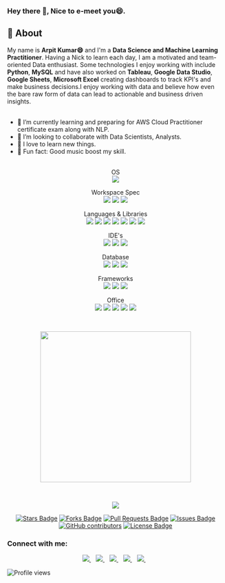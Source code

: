 ### Hey there 👋, Nice to e-meet you😄.<br>
  
## 🧐 About
  
My name is **Arpit Kumar😄** and I'm a **Data Science and Machine Learning Practitioner**. Having a Nick to learn each day, I am a motivated and team-oriented Data enthusiast. Some technologies I enjoy working with include **Python**, **MySQL** and have also worked on **Tableau**, **Google Data Studio**, **Google Sheets**, **Microsoft Excel** creating dashboards to track KPI's and make business decisions.I enjoy working with data and believe how even the bare raw form of data can lead to actionable and business driven insights.<br><br>
- 🔭 I’m currently learning and preparing for AWS Cloud Practitioner certificate exam along with NLP.<br>
- 👯 I’m looking to collaborate with Data Scientists, Analysts.<br>
- 🌱  I love to learn new things. <br>
- 🎨  Fun fact: Good music boost my skill.<br><br>
<p align='center'>
  OS<br>
<img src="https://img.shields.io/badge/Windows-0078D6?style=for-the-badge&logo=windows&logoColor=white}" />
</p>
<p align='center'>
  Workspace Spec<br>
  <img src="https://img.shields.io/badge/Intel-Core_i5_10th-0071C5?style=for-the-badge&logo=intel&logoColor=white}" />
  <img src="https://img.shields.io/badge/RAM-16GB-%230071C5.svg?&style=for-the-badge&logoColor=white" />
  <img src="https://img.shields.io/badge/nvidia-gtx%201650-%2376B900.svg?&style=for-the-badge&logo=nvidia&logoColor=white" />
</p>
<p align='center'>
  Languages & Libraries<br>
  <img src="https://img.shields.io/badge/Python-FFD43B?style=for-the-badge&logo=python&logoColor=darkgreen}" />
  <img src="https://img.shields.io/badge/Numpy-777BB4?style=for-the-badge&logo=numpy&logoColor=white}" />
  <img src="https://img.shields.io/badge/Pandas-2C2D72?style=for-the-badge&logo=pandas&logoColor=white}" />
  <img src="https://img.shields.io/badge/Plotly-239120?style=for-the-badge&logo=plotly&logoColor=white}" />
  <img src="https://img.shields.io/badge/Keras-D00000?style=for-the-badge&logo=Keras&logoColor=white}" />
  <img src="https://img.shields.io/badge/HTML-239120?style=for-the-badge&logo=html5&logoColor=white}" />
  <img src="https://img.shields.io/badge/CSS-239120?&style=for-the-badge&logo=css3&logoColor=white}" />
</p>
<p align='center'>
  IDE's<br>
  <img src="https://img.shields.io/badge/Spyder-838485?style=for-the-badge&logo=spyder%20ide&logoColor=maroon}" />
  <img src="https://img.shields.io/badge/Colab-F9AB00?style=for-the-badge&logo=googlecolab&color=525252}" />
  <img src="https://img.shields.io/badge/Visual_Studio_Code-0078D4?style=for-the-badge&logo=visual%20studio%20code&logoColor=white}" />
 </p>
<p align='center'>
  Database<br>
  <img src="https://img.shields.io/badge/MySQL-00000F?style=for-the-badge&logo=mysql&logoColor=white}" />
  <img src="https://img.shields.io/badge/Microsoft%20SQL%20Sever-CC2927?style=for-the-badge&logo=microsoft%20sql%20server&logoColor=white}" />
  <img src="https://img.shields.io/badge/PostgreSQL-316192?style=for-the-badge&logo=postgresql&logoColor=white}" />
 </p>
<p align='center'>
  Frameworks<br>
  <img src="https://img.shields.io/badge/Jupyter-F37626.svg?&style=for-the-badge&logo=Jupyter&logoColor=white}" />
  <img src="https://img.shields.io/badge/Flask-000000?style=for-the-badge&logo=flask&logoColor=white}" />
  <img src="https://img.shields.io/badge/conda-342B029.svg?&style=for-the-badge&logo=anaconda&logoColor=white}" />
 </p>
<p align='center'>
  Office<br>
 <img src="https://img.shields.io/badge/Microsoft_Excel-217346?style=for-the-badge&logo=microsoft-excel&logoColor=white}" />
 <img src="https://img.shields.io/badge/Microsoft_PowerPoint-B7472A?style=for-the-badge&logo=microsoft-powerpoint&logoColor=white}" />
 <img src="https://img.shields.io/badge/Microsoft_Word-2B579A?style=for-the-badge&logo=microsoft-word&logoColor=white}" />
 <img src="https://img.shields.io/badge/Microsoft_Office-D83B01?style=for-the-badge&logo=microsoft-office&logoColor=white}" />
 <img src="https://img.shields.io/badge/Google%20Sheets-34A853?style=for-the-badge&logo=google-sheets&logoColor=white}" /><br>
</p><br>

<p align='center'>
  <a href="#"><img src="https://github-readme-stats.vercel.app/api?username=Arpit-DS&show_icons=true&count_private=true&theme=buefy" width="350"></a>  
</p><br>

<p align='center'>
  <a href="#"><img src="https://github-readme-stats.vercel.app/api/top-langs/?username=Arpit-DS&layout=compact")](https://github.com/Arpit-DS/github-readme-stats)
</p><br>
<p align='center'>
  <a href="https://github.com/Arpit-DS/awesome-github-profile-readme/stargazers"><img src="https://img.shields.io/github/stars/Arpit-DS/awesome-github-profile-readme" alt="Stars Badge"/></a>
  <a href="https://github.com/Arpit-DS/awesome-github-profile-readme/network/members"><img src="https://img.shields.io/github/forks/Arpit-DS/awesome-github-profile-readme" alt="Forks Badge"/></a>
  <a href="https://github.com/Arpit-DS/awesome-github-profile-readme/pulls"><img src="https://img.shields.io/github/issues-pr/Arpit-DS/awesome-github-profile-readme" alt="Pull Requests Badge"/></a>
  <a href="https://github.com/Arpit-DS/awesome-github-profile-readme/issues"><img src="https://img.shields.io/github/issues/Arpit-DS/awesome-github-profile-readme" alt="Issues
    Badge"/></a>
  <a href="https://github.com/Arpit-DS/awesome-github-profile-readme/graphs/contributors"><img alt="GitHub contributors" src="https://img.shields.io/github/contributors/Arpit-DS/awesome-github-profile-readme?color=2b9348"></a>
  <a href="https://github.com/Arpit-DS/awesome-github-profile-readme/blob/master/LICENSE"><img src="https://img.shields.io/github/license/Arpit-DS/awesome-github-profile-readme?color=2b9348" alt="License Badge"/></a>
    
### Connect with me:<br>
<p align='center'>
  <a href="https://github.com/Arpit-DS" />
    <img src="https://img.shields.io/badge/GitHub-100000?style=for-the-badge&logo=github&logoColor=white" />
  </a>&nbsp;&nbsp;
  <a href="https://www.linkedin.com/in/arpitkumar2505/">
    <img src="https://img.shields.io/badge/linkedin-%230077B5.svg?&style=for-the-badge&logo=linkedin&logoColor=white" />
  </a>&nbsp;&nbsp;
  <a href="https://www.instagram.com/arpit_kr_25/">
    <img src="https://img.shields.io/badge/instagram-%23E4405F.svg?&style=for-the-badge&logo=instagram&logoColor=white" />        
  </a>&nbsp;&nbsp;
  <a href="https://www.facebook.com/arpit.kumar.57">
    <img src="https://img.shields.io/badge/Facebook-1877F2?style=for-the-badge&logo=facebook&logoColor=white" />
  </a>&nbsp;&nbsp;
  <a href="https://www.kaggle.com/arpikr">
    <img src="https://img.shields.io/badge/Kaggle-20BEFF?style=for-the-badge&logo=Kaggle&logoColor=white" />
  </a>&nbsp;&nbsp;
<br>

![Profile views](https://gpvc.arturio.dev/Arpit-DS) 
